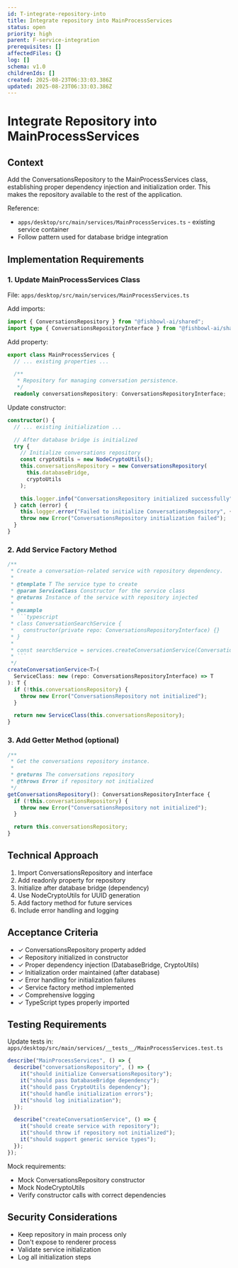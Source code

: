 ```yaml
---
id: T-integrate-repository-into
title: Integrate repository into MainProcessServices
status: open
priority: high
parent: F-service-integration
prerequisites: []
affectedFiles: {}
log: []
schema: v1.0
childrenIds: []
created: 2025-08-23T06:33:03.386Z
updated: 2025-08-23T06:33:03.386Z
---
```


# Integrate Repository into MainProcessServices

## Context

Add the ConversationsRepository to the MainProcessServices class, establishing proper dependency injection and initialization order. This makes the repository available to the rest of the application.

Reference:

- `apps/desktop/src/main/services/MainProcessServices.ts` - existing service container
- Follow pattern used for database bridge integration

## Implementation Requirements

### 1. Update MainProcessServices Class

File: `apps/desktop/src/main/services/MainProcessServices.ts`

Add imports:

```typescript
import { ConversationsRepository } from "@fishbowl-ai/shared";
import type { ConversationsRepositoryInterface } from "@fishbowl-ai/shared";
```

Add property:

```typescript
export class MainProcessServices {
  // ... existing properties ...

  /**
   * Repository for managing conversation persistence.
   */
  readonly conversationsRepository: ConversationsRepositoryInterface;
```

Update constructor:

```typescript
constructor() {
  // ... existing initialization ...

  // After database bridge is initialized
  try {
    // Initialize conversations repository
    const cryptoUtils = new NodeCryptoUtils();
    this.conversationsRepository = new ConversationsRepository(
      this.databaseBridge,
      cryptoUtils
    );

    this.logger.info("ConversationsRepository initialized successfully");
  } catch (error) {
    this.logger.error("Failed to initialize ConversationsRepository", { error });
    throw new Error("ConversationsRepository initialization failed");
  }
}
```

### 2. Add Service Factory Method

````typescript
/**
 * Create a conversation-related service with repository dependency.
 *
 * @template T The service type to create
 * @param ServiceClass Constructor for the service class
 * @returns Instance of the service with repository injected
 *
 * @example
 * ```typescript
 * class ConversationSearchService {
 *   constructor(private repo: ConversationsRepositoryInterface) {}
 * }
 *
 * const searchService = services.createConversationService(ConversationSearchService);
 * ```
 */
createConversationService<T>(
  ServiceClass: new (repo: ConversationsRepositoryInterface) => T
): T {
  if (!this.conversationsRepository) {
    throw new Error("ConversationsRepository not initialized");
  }

  return new ServiceClass(this.conversationsRepository);
}
````

### 3. Add Getter Method (optional)

```typescript
/**
 * Get the conversations repository instance.
 *
 * @returns The conversations repository
 * @throws Error if repository not initialized
 */
getConversationsRepository(): ConversationsRepositoryInterface {
  if (!this.conversationsRepository) {
    throw new Error("ConversationsRepository not initialized");
  }

  return this.conversationsRepository;
}
```

## Technical Approach

1. Import ConversationsRepository and interface
2. Add readonly property for repository
3. Initialize after database bridge (dependency)
4. Use NodeCryptoUtils for UUID generation
5. Add factory method for future services
6. Include error handling and logging

## Acceptance Criteria

- ✓ ConversationsRepository property added
- ✓ Repository initialized in constructor
- ✓ Proper dependency injection (DatabaseBridge, CryptoUtils)
- ✓ Initialization order maintained (after database)
- ✓ Error handling for initialization failures
- ✓ Service factory method implemented
- ✓ Comprehensive logging
- ✓ TypeScript types properly imported

## Testing Requirements

Update tests in: `apps/desktop/src/main/services/__tests__/MainProcessServices.test.ts`

```typescript
describe("MainProcessServices", () => {
  describe("conversationsRepository", () => {
    it("should initialize ConversationsRepository");
    it("should pass DatabaseBridge dependency");
    it("should pass CryptoUtils dependency");
    it("should handle initialization errors");
    it("should log initialization");
  });

  describe("createConversationService", () => {
    it("should create service with repository");
    it("should throw if repository not initialized");
    it("should support generic service types");
  });
});
```

Mock requirements:

- Mock ConversationsRepository constructor
- Mock NodeCryptoUtils
- Verify constructor calls with correct dependencies

## Security Considerations

- Keep repository in main process only
- Don't expose to renderer process
- Validate service initialization
- Log all initialization steps
